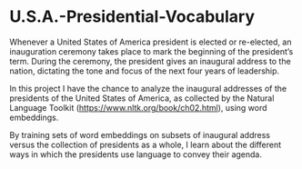 # U.S.A.-Presidential-Vocabulary


Whenever a United States of America president is elected or re-elected, an inauguration ceremony takes place to mark the beginning of the president’s term. During the ceremony, the president gives an inaugural address to the nation, dictating the tone and focus of the next four years of leadership.

In this project I have the chance to analyze the inaugural addresses of the presidents of the United States of America, as collected by the Natural Language Toolkit (https://www.nltk.org/book/ch02.html), using word embeddings.

By training sets of word embeddings on subsets of inaugural address versus the collection of presidents as a whole, I learn about the different ways in which the presidents use language to convey their agenda.
